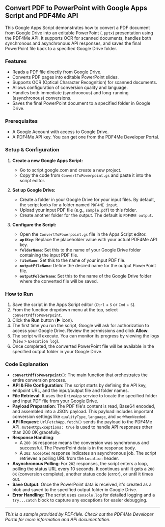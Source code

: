 ## Convert PDF to PowerPoint with Google Apps Script and PDF4Me API

This Google Apps Script demonstrates how to convert a PDF document from Google Drive into an editable PowerPoint (`.pptx`) presentation using the PDF4Me API. It supports OCR for scanned documents, handles both synchronous and asynchronous API responses, and saves the final PowerPoint file back to a specified Google Drive folder.

### Features

*   Reads a PDF file directly from Google Drive.
*   Converts PDF pages into editable PowerPoint slides.
*   Supports OCR (Optical Character Recognition) for scanned documents.
*   Allows configuration of conversion quality and language.
*   Handles both immediate (synchronous) and long-running (asynchronous) conversions.
*   Saves the final PowerPoint document to a specified folder in Google Drive.

### Prerequisites

*   A Google Account with access to Google Drive.
*   A PDF4Me API key. You can get one from the PDF4Me Developer Portal.

### Setup & Configuration

1.  **Create a new Google Apps Script:**
    *   Go to script.google.com and create a new project.
    *   Copy the code from `ConvertToPowerpoint.gs` and paste it into the script editor.

2.  **Set up Google Drive:**
    *   Create a folder in your Google Drive for your input files. By default, the script looks for a folder named `PDF4ME input`.
    *   Upload your input PDF file (e.g., `sample.pdf`) to this folder.
    *   Create another folder for the output. The default is `PDF4ME output`.

3.  **Configure the Script:**
    *   Open the `ConvertToPowerpoint.gs` file in the Apps Script editor.
    *   **`apiKey`**: Replace the placeholder value with your actual PDF4Me API key.
    *   **`folderName`**: Set this to the name of your Google Drive folder containing the input PDF file.
    *   **`fileName`**: Set this to the name of your input PDF file.
    *   **`outputFileName`**: Define the desired name for the output PowerPoint file.
    *   **`outputFolderName`**: Set this to the name of the Google Drive folder where the converted file will be saved.

### How to Run

1.  Save the script in the Apps Script editor (`Ctrl` + `S` or `Cmd` + `S`).
2.  From the function dropdown menu at the top, select `convertPdfToPowerpoint`.
3.  Click the **Run** button (▶️ icon).
4.  The first time you run the script, Google will ask for authorization to access your Google Drive. Review the permissions and click **Allow**.
5.  The script will execute. You can monitor its progress by viewing the logs (`View` > `Execution log`).
6.  Once completed, the converted PowerPoint file will be available in the specified output folder in your Google Drive.

### Code Explanation

*   **`convertPdfToPowerpoint()`**: The main function that orchestrates the entire conversion process.
*   **API & File Configuration**: The script starts by defining the API key, endpoint URL, and the input/output file and folder names.
*   **File Retrieval**: It uses the `DriveApp` service to locate the specified folder and input PDF file from your Google Drive.
*   **Payload Preparation**: The PDF file's content is read, Base64 encoded, and assembled into a JSON payload. This payload includes important conversion settings like `qualityType`, `language`, and `ocrWhenNeeded`.
*   **API Request**: `UrlFetchApp.fetch()` sends the payload to the PDF4Me API. `muteHttpExceptions: true` is used to handle API responses other than 200 OK gracefully.
*   **Response Handling**:
    *   A `200 OK` response means the conversion was synchronous and successful. The PowerPoint data is in the response body.
    *   A `202 Accepted` response indicates an asynchronous job. The script retrieves a polling URL from the `Location` header.
*   **Asynchronous Polling**: For `202` responses, the script enters a loop, polling the status URL every 10 seconds. It continues until it gets a `200 OK` (conversion complete), another status code (error), or until it times out.
*   **Save Output**: Once the PowerPoint data is received, it's created as a blob and saved to the specified output folder in Google Drive.
*   **Error Handling**: The script uses `console.log` for detailed logging and a `try...catch` block to capture any exceptions for easier debugging.

---

*This is a sample provided by PDF4Me. Check out the PDF4Me Developer Portal for more information and API documentation.*